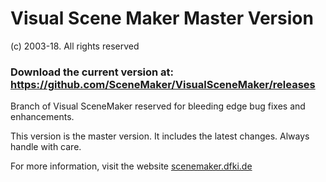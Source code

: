 # Visual Scene Maker Master Version


(c) 2003-18. All rights reserved

### Download the current version at: https://github.com/SceneMaker/VisualSceneMaker/releases


Branch of Visual SceneMaker reserved for bleeding edge bug fixes and enhancements.

This version is the master version. It includes the latest changes. Always handle with care.


For more information, visit the website 
[scenemaker.dfki.de](http://scenemaker.dfki.de)
